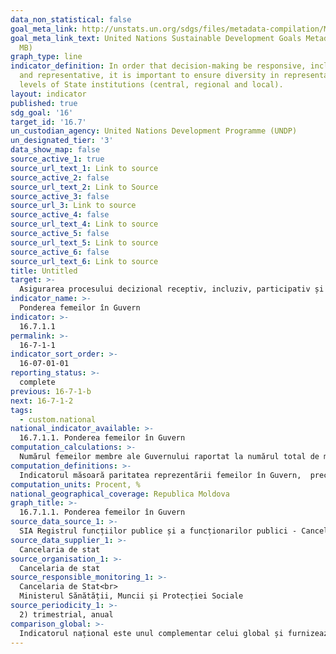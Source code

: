 ```yaml
---
data_non_statistical: false
goal_meta_link: http://unstats.un.org/sdgs/files/metadata-compilation/Metadata-Goal-16.pdf
goal_meta_link_text: United Nations Sustainable Development Goals Metadata (PDF 4.0
  MB)
graph_type: line
indicator_definition: In order that decision-making be responsive, inclusive, participatory
  and representative, it is important to ensure diversity in representation at all
  levels of State institutions (central, regional and local).
layout: indicator
published: true
sdg_goal: '16'
target_id: '16.7'
un_custodian_agency: United Nations Development Programme (UNDP)
un_designated_tier: '3'
data_show_map: false
source_active_1: true
source_url_text_1: Link to source
source_active_2: false
source_url_text_2: Link to Source
source_active_3: false
source_url_3: Link to source
source_active_4: false
source_url_text_4: Link to source
source_active_5: false
source_url_text_5: Link to source
source_active_6: false
source_url_text_6: Link to source
title: Untitled
target: >-
  Asigurarea procesului decizional receptiv, incluziv, participativ și reprezentativ la toate nivelurile
indicator_name: >-
  Ponderea femeilor în Guvern
indicator: >-
  16.7.1.1
permalink: >-
  16-7-1-1
indicator_sort_order: >-
  16-07-01-01
reporting_status: >-
  complete
previous: 16-7-1-b
next: 16-7-1-2
tags:
  - custom.national
national_indicator_available: >-
  16.7.1.1. Ponderea femeilor în Guvern
computation_calculations: >-
  Numărul femeilor membre ale Guvernului raportat la numărul total de membri ai Guvernului *100.
computation_definitions: >-
  Indicatorul măsoară paritatea reprezentării femeilor în Guvern,  precum și nivelul de respectare a prevederilor legale privind cota minimă de reprezentare  de 40% a ambelor sexe în Guvern (Legea nr. 71/2016, pentru modificarea unor acte legislative). Guvernul este alcătuit din Prim-ministru, prim-viceprim-ministru, viceprim-miniștri, miniștri și alți membri stabiliți prin lege organică (art. 97 din Constituție; art. 10, alin. 1) din Legea nr. 136/2017 cu privire la Guvern).
computation_units: Procent, %
national_geographical_coverage: Republica Moldova
graph_title: >-
  16.7.1.1. Ponderea femeilor în Guvern
source_data_source_1: >-
  SIA Registrul funcțiilor publice și a funcționarilor publici - Cancelaria de stat
source_data_supplier_1: >-
  Cancelaria de stat
source_organisation_1: >-
  Cancelaria de stat
source_responsible_monitoring_1: >-
  Cancelaria de Stat<br> 
  Ministerul Sănătății, Muncii și Protecției Sociale
source_periodicity_1: >-
  2) trimestrial, anual
comparison_global: >-
  Indicatorul național este unul complementar celui global și furnizează informații referitor la gradul de reprezentare a femeilor în pozițiile ierarhic superioare de conducere
---
```


